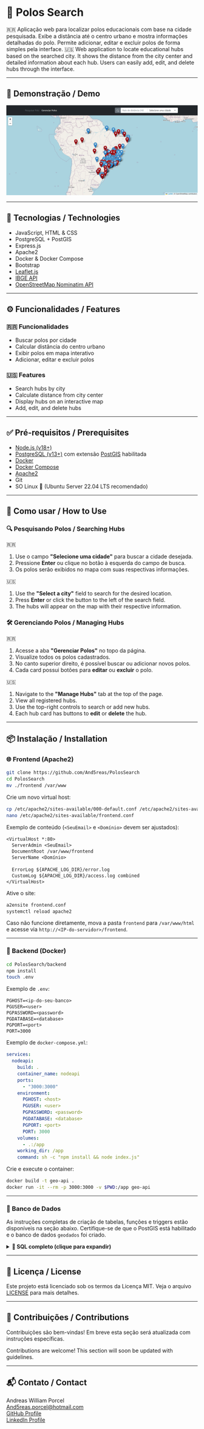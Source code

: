 # 📌 Polos Search

🇷🇷 Aplicação web para localizar polos educacionais com base na cidade pesquisada. Exibe a distância até o centro urbano e mostra informações detalhadas do polo. Permite adicionar, editar e excluir polos de forma simples pela interface.
🇺🇸 Web application to locate educational hubs based on the searched city. It shows the distance from the city center and detailed information about each hub. Users can easily add, edit, and delete hubs through the interface.

---

## 📸 Demonstração / Demo

![Screenshot Main Page](./frontend/src/imgs/demo/screenshot.png)

---

## 🚀 Tecnologias / Technologies

* JavaScript, HTML & CSS
* PostgreSQL + PostGIS
* Express.js
* Apache2
* Docker & Docker Compose
* Bootstrap
* [Leaflet.js](https://leafletjs.com/)
* [IBGE API](https://servicodados.ibge.gov.br/api/docs/)
* [OpenStreetMap Nominatim API](https://nominatim.org/release-docs/latest/api/Overview/)

---

## ⚙️ Funcionalidades / Features

### 🇷🇷 Funcionalidades

* Buscar polos por cidade
* Calcular distância do centro urbano
* Exibir polos em mapa interativo
* Adicionar, editar e excluir polos

### 🇺🇸 Features

* Search hubs by city
* Calculate distance from city center
* Display hubs on an interactive map
* Add, edit, and delete hubs

---

## ✅ Pré-requisitos / Prerequisites

* [Node.js (v18+)](https://nodejs.org/)
* [PostgreSQL (v13+)](https://www.postgresql.org/) com extensão [PostGIS](https://postgis.net/) habilitada
* [Docker](https://www.docker.com/)
* [Docker Compose](https://docs.docker.com/compose/)
* [Apache2](https://httpd.apache.org/)
* Git
* SO Linux 🐧 (Ubuntu Server 22.04 LTS recomendado)

---

## 📁 Como usar / How to Use

### 🔍 Pesquisando Polos / Searching Hubs

🇷🇷

1. Use o campo **"Selecione uma cidade"** para buscar a cidade desejada.
2. Pressione **Enter** ou clique no botão à esquerda do campo de busca.
3. Os polos serão exibidos no mapa com suas respectivas informações.

🇺🇸

1. Use the **"Select a city"** field to search for the desired location.
2. Press **Enter** or click the button to the left of the search field.
3. The hubs will appear on the map with their respective information.

### 🛠️ Gerenciando Polos / Managing Hubs

🇷🇷

1. Acesse a aba **"Gerenciar Polos"** no topo da página.
2. Visualize todos os polos cadastrados.
3. No canto superior direito, é possível buscar ou adicionar novos polos.
4. Cada card possui botões para **editar** ou **excluir** o polo.

🇺🇸

1. Navigate to the **"Manage Hubs"** tab at the top of the page.
2. View all registered hubs.
3. Use the top-right controls to search or add new hubs.
4. Each hub card has buttons to **edit** or **delete** the hub.

---

## 📦 Instalação / Installation

### 🌐 Frontend (Apache2)

```bash
git clone https://github.com/And5reas/PolosSearch
cd PolosSearch
mv ./frontend /var/www
```

Crie um novo virtual host:

```bash
cp /etc/apache2/sites-available/000-default.conf /etc/apache2/sites-available/frontend.conf
nano /etc/apache2/sites-available/frontend.conf
```

Exemplo de conteúdo (`<SeuEmail>` e `<Domínio>` devem ser ajustados):

```apacheconf
<VirtualHost *:80>
  ServerAdmin <SeuEmail>
  DocumentRoot /var/www/frontend
  ServerName <Domínio>

  ErrorLog ${APACHE_LOG_DIR}/error.log
  CustomLog ${APACHE_LOG_DIR}/access.log combined
</VirtualHost>
```

Ative o site:

```bash
a2ensite frontend.conf
systemctl reload apache2
```

Caso não funcione diretamente, mova a pasta `frontend` para `/var/www/html` e acesse via `http://<IP-do-servidor>/frontend`.

---

### 🧹 Backend (Docker)

```bash
cd PolosSearch/backend
npm install
touch .env
```

Exemplo de `.env`:

```dotenv
PGHOST=<ip-do-seu-banco>
PGUSER=<user>
PGPASSWORD=<password>
PGDATABASE=<database>
PGPORT=<port>
PORT=3000
```

Exemplo de `docker-compose.yml`:

```yaml
services:
  nodeapi:
    build: .
    container_name: nodeapi
    ports:
      - "3000:3000"
    environment:
      PGHOST: <host>
      PGUSER: <user>
      PGPASSWORD: <password>
      PGDATABASE: <database>
      PGPORT: <port>
      PORT: 3000
    volumes:
      - .:/app
    working_dir: /app
    command: sh -c "npm install && node index.js"
```

Crie e execute o container:

```bash
docker build -t geo-api .
docker run -it --rm -p 3000:3000 -v $PWD:/app geo-api
```

---

### 📃 Banco de Dados

As instruções completas de criação de tabelas, funções e triggers estão disponíveis na seção abaixo. Certifique-se de que o PostGIS está habilitado e o banco de dados `geodados` foi criado.

<details>
  <summary><strong>📄 SQL completo (clique para expandir)</strong></summary>

```sql
CREATE DATABASE geodados;

CREATE TABLE enderecos (
    id SERIAL PRIMARY KEY,
    nome TEXT NOT NULL,
    status CHAR(1) NOT NULL,
    mantenedor TEXT,
    endereco TEXT,
    cep VARCHAR(20),
    cidade TEXT,
    estado CHAR(2),
    qt_alunos INT,
    razao_social TEXT,
    latitude DOUBLE PRECISION NOT NULL,
    longitude DOUBLE PRECISION NOT NULL,
    geom GEOGRAPHY(Point, 4326) -- Usa tipo geográfico para suportar distâncias em metros
);

CREATE TABLE enderecos_deletados (
    id SERIAL PRIMARY KEY,
    nome TEXT NOT NULL,
    status CHAR(1) NOT NULL,
    mantenedor TEXT,
    endereco TEXT,
    cep VARCHAR(20),
    cidade TEXT,
    estado CHAR(2),
    qt_alunos INT,
    razao_social TEXT,
    latitude DOUBLE PRECISION NOT NULL,
    longitude DOUBLE PRECISION NOT NULL,
    geom GEOGRAPHY(Point, 4326), -- Usa tipo geográfico para suportar distâncias em metros
    deletado_em TIMESTAMP DEFAULT CURRENT_TIMESTAMP
);

CREATE OR REPLACE FUNCTION enderecos_proximos_geojson(
    lon DOUBLE PRECISION,
    lat DOUBLE PRECISION,
    raio_metros DOUBLE PRECISION DEFAULT 50000
)
RETURNS TEXT
AS $$
BEGIN
  RETURN (
    SELECT jsonb_build_object(
      'type', 'FeatureCollection',
      'features', jsonb_agg(
        jsonb_build_object(
          'type', 'Feature',
          'geometry', ST_AsGeoJSON(geom)::jsonb,
          'properties', jsonb_build_object(
            'id', id,
            'nome', nome,
            'status', status,
            'mantenedor', mantenedor,
            'endereco', endereco,
            'cep', cep,
            'cidade', cidade,
            'estado', estado,
            'qt_alunos', qt_alunos,
            'latitude', latitude,
            'longitude', longitude,
            'distancia', ROUND(
              ST_Distance(geom, ST_SetSRID(ST_MakePoint(lon, lat), 4326)::geography)
            )
          )
        )
      )
    )::text
    FROM enderecos
    WHERE ST_DWithin(
      geom,
      ST_SetSRID(ST_MakePoint(lon, lat), 4326)::geography,
      raio_metros
    )
  );
END;
$$ LANGUAGE plpgsql;

CREATE OR REPLACE FUNCTION enderecos_geojson()
RETURNS TEXT
AS $$
BEGIN
  RETURN (
    SELECT jsonb_build_object(
      'type', 'FeatureCollection',
      'features', jsonb_agg(
        jsonb_build_object(
          'type', 'Feature',
          'geometry', ST_AsGeoJSON(geom)::jsonb,
          'properties', jsonb_build_object(
            'id', id,
            'nome', nome,
            'status', status,
            'mantenedor', mantenedor,
            'endereco', endereco,
            'cep', cep,
            'cidade', cidade,
            'estado', estado,
            'qt_alunos', qt_alunos,
            'latitude', latitude,
            'longitude', longitude
          )
        )
      )
    )::text
    FROM enderecos
  );
END;
$$ LANGUAGE plpgsql;

CREATE OR REPLACE FUNCTION enderecos_proximos_polo(
  id_polo INT,
  raio_metros DOUBLE PRECISION DEFAULT 50000
)
RETURNS TEXT
AS $$
DECLARE
  geom_polo GEOGRAPHY;
BEGIN
  -- Obtém a geometria do polo informado
  SELECT geom::geography INTO geom_polo
  FROM enderecos
  WHERE id = id_polo
  LIMIT 1;

  IF geom_polo IS NULL THEN
      RAISE EXCEPTION 'Polo com ID "%" não encontrado.', id_polo;
  END IF;

  -- Retorna os endereços próximos em formato GeoJSON
  RETURN (
    SELECT jsonb_build_object(
    'type', 'FeatureCollection',
    'features', jsonb_agg(
        jsonb_build_object(
          'type', 'Feature',
          'geometry', ST_AsGeoJSON(e.geom)::jsonb,
          'properties', jsonb_build_object(
            'id', e.id,
            'nome', e.nome,
            'status', e.status,
            'mantenedor', e.mantenedor,
            'endereco', e.endereco,
            'cep', e.cep,
            'cidade', e.cidade,
            'estado', e.estado,
            'qt_alunos', e.qt_alunos,
            'latitude', e.latitude,
            'longitude', e.longitude,
            'distancia', ROUND(ST_Distance(e.geom::geography, geom_polo))
          )
        )
      )
    )::text
    FROM enderecos e
    WHERE ST_DWithin(e.geom::geography, geom_polo, raio_metros)
  );
END;
$$ LANGUAGE plpgsql;

CREATE OR REPLACE FUNCTION backup_before_delete_polo()
RETURNS TRIGGER AS $$
BEGIN
    -- Insere os dados deletados na tabela de backup
    INSERT INTO enderecos_deletados (nome, status, mantenedor, endereco , cep, cidade, estado, qt_alunos, razao_social, latitude , longitude, geom)
    VALUES (OLD.nome, OLD.status, OLD.mantenedor, OLD.endereco, OLD.cep, OLD.cidade, OLD.estado, OLD.qt_alunos, OLD.razao_social, OLD.latitude, OLD.longitude, OLD.geom);

    RETURN OLD;
END;
$$ LANGUAGE plpgsql;

CREATE OR REPLACE FUNCTION adicionar_endereco(
    end_nome TEXT,
    end_status CHAR(1),
    end_mantenedor TEXT,
    end_endereco TEXT,
    end_cep VARCHAR(20),
    end_cidade TEXT,
    end_estado CHAR(2),
    end_qt_alunos INT,
    end_razao_social TEXT,
    end_latitude DOUBLE PRECISION,
    end_longitude DOUBLE PRECISION
)
RETURNS TEXT AS $$
DECLARE
  linhas_afetadas INT;
BEGIN
  INSERT INTO enderecos (nome, status, mantenedor, endereco , cep, cidade, estado, qt_alunos, razao_social, latitude , longitude, geom)
  VALUES
  (end_nome, end_status, end_mantenedor, end_endereco, end_cep, end_cidade, end_estado, end_qt_alunos, end_razao_social, end_latitude, end_longitude, ST_SetSRID(ST_MakePoint(end_longitude, end_latitude), 4326)::geography);

  GET DIAGNOSTICS linhas_afetadas = ROW_COUNT;

  IF linhas_afetadas > 0 THEN
    RETURN 'Registro adicionado com sucesso.';
  ELSE
    RETURN 'Não foi possível adicionar o registro.';
  END IF;
END;
$$ LANGUAGE plpgsql;

CREATE OR REPLACE FUNCTION deletar_endereco(polo_id INT)
RETURNS TEXT AS $$
DECLARE
  linhas_afetadas INT;
BEGIN
  DELETE FROM enderecos WHERE id = polo_id;

  GET DIAGNOSTICS linhas_afetadas = ROW_COUNT;

  IF linhas_afetadas > 0 THEN
    RETURN 'Registro deletado com sucesso.';
  ELSE
    RETURN 'Registro não encontrado.';
  END IF;
END;
$$ LANGUAGE plpgsql;

CREATE OR REPLACE FUNCTION update_endereco(
    end_id INT,
    end_nome TEXT,
    end_status CHAR(1),
    end_mantenedor TEXT,
    end_endereco TEXT,
    end_cep VARCHAR(20),
    end_cidade TEXT,
    end_estado CHAR(2),
    end_qt_alunos INT,
    end_razao_social TEXT,
    end_latitude DOUBLE PRECISION,
    end_longitude DOUBLE PRECISION
)
RETURNS VOID AS $$
BEGIN
  UPDATE enderecos
  SET
    nome = end_nome,
    status = end_status,
    mantenedor = end_mantenedor,
    endereco = end_endereco,
    cep = end_cep,
    cidade = end_cidade,
    estado = end_estado,
    qt_alunos = end_qt_alunos,
    razao_social = end_razao_social,
    latitude = end_latitude,
    longitude = end_longitude,
    geom = ST_SetSRID(ST_MakePoint(end_longitude, end_latitude), 4326)::geography
  WHERE id = end_id;
END
$$ LANGUAGE plpgsql;

CREATE OR REPLACE TRIGGER trigger_backup_before_delete_polo
BEFORE DELETE ON enderecos
FOR EACH ROW
EXECUTE FUNCTION backup_before_delete_polo();`
```
</details>

---

## 📝 Licença / License

Este projeto está licenciado sob os termos da Licença MIT. Veja o arquivo [LICENSE](./LICENSE) para mais detalhes.

---

## 🤝 Contribuições / Contributions

Contribuições são bem-vindas! Em breve esta seção será atualizada com instruções específicas.

Contributions are welcome! This section will soon be updated with guidelines.

---

## 📬 Contato / Contact

Andreas William Porcel <br>
[And5reas.porcel@hotmail.com](mailto:And5reas.porcel@hotmail.com)<br>
[GitHub Profile](https://github.com/And5reas)<br>
[LinkedIn Profile](https://www.linkedin.com/in/andreas-william-porcel-832607298/)
